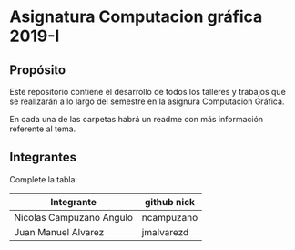# Asignatura Computacion gráfica 2019-I

## Propósito

Este repositorio contiene el desarrollo de todos los talleres y trabajos que se realizarán a lo largo
del semestre en la asignura Computacion Gráfica.

En cada una de las carpetas habrá un readme con más información referente al tema.


## Integrantes

Complete la tabla:

| Integrante | github nick |
|------------|-------------|
| Nicolas Campuzano Angulo | ncampuzano |
| Juan Manuel Alvarez | jmalvarezd |


